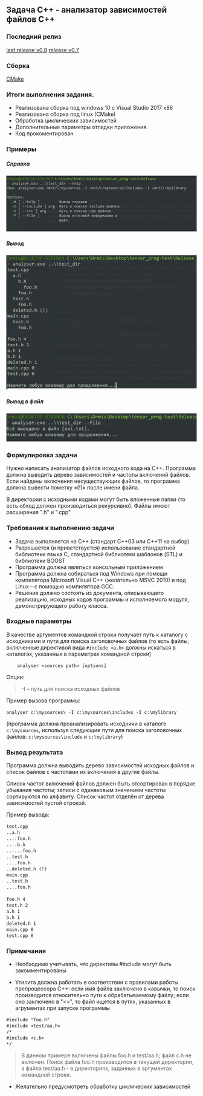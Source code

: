 ## Задача С++ - анализатор зависимостей файлов С++

### Последний релиз
[last release v0.8](https://github.com/MiXaiLL76/tensor_prog-test/releases/tag/0.8)
[release v0.7](https://github.com/MiXaiLL76/tensor_prog-test/releases/tag/0.7)

### Сборка
[CMake](https://github.com/MiXaiLL76/tensor_prog-test/cmake.md)

### Итоги выполнения задания.
+ Реализована сборка под windows 10 с Visual Studio 2017 x86
+ Реализована сборка под linux (CMake)
+ Обработка циклических зависимостей 
+ Дополнительные параметры отладки приложения.
+ Код прокоментирован

### Примеры
##### Справка
![Изображение справки](./img/help.png)
##### Вывод
![Изображение вывода](./img/done_1.png)
##### Вывод в файл
![Изображение вывода в файл](./img/file.png)

### Формулировка задачи
Нужно написать анализатор файлов исходного кода на С++. Программа должна выводить дерево зависимостей и частоты включений файлов. Если найдены включения несуществующих файлов, то программа должна вывести пометку «(!)» после имени файла.

В директории с исходными кодами могут быть вложенные папки (то есть обход должен производиться рекурсивно). Файлы имеют расширения ".h" и ".cpp"
### Требования к выполнению задачи
+ Задача выполняется на С++ (стандарт C++03 или C++11 на выбор)
+ Разрешается (и приветствуется) использование стандартной библиотеки языка С, стандартной библиотеки шаблонов (STL) и библиотеки BOOST
+ Программа должна являться консольным приложением
+ Программа должна собираться под Windows при помощи компилятора Microsoft Visual C++ (желательно MSVC 2010) и под Linux – с помощью компилятора GCC.
+ Решение должно состоять из документа, описывающего реализацию, исходных кодов программы и исполняемого модуля, демонстрирующего работу класса.

### Входные параметры
В качестве аргументов командной строки получает путь к каталогу с исходниками и пути для поиска заголовочных файлов (то есть файлы, включенные директивой вида ```#include <a.h>``` должны искаться в каталогах, указанных в параметрах командной строки)
```
    analyser <sources path> [options]
```

Опции:
> -I – путь для поиска исходных файлов

Пример вызова программы:
```
analyser c:\mysources\ -I c:\mysources\includes -I c:\mylibrary
```

(программа должна проанализировать исходники в каталоге ```c:\mysources```, используя следующие пути для поиска заголовочных файлов: ```c:\mysources\include``` и ```c:\mylibrary```)

### Вывод результата
Программа должна выводить дерево зависимостей исходных файлов и список файлов с частотами их включения в другие файлы.

Список частот включений файлов должен быть отсортирован в порядке убывания частоты; записи с одинаковым значением частоты сортируются по алфавиту. Список частот отделён от дерева зависимостей пустой строкой.

Пример вывода:
```
test.cpp
..a.h
....foo.h
....b.h
......foo.h
..test.h
....foo.h
..deleted.h (!)
main.cpp
..test.h
....foo.h

foo.h 4
test.h 2
a.h 1
b.h 1
deleted.h 1
main.cpp 0
test.cpp 0
```

### Примечания
+ Необходимо учитывать, что директивы #include могут быть закомментированы

+ Утилита должна работать в соответствии с правилами работы препроцессора С++: если имя файла заключено в кавычки, то поиск производится относительно пути к обрабатываемому файлу; если оно заключено в "<>", то файл ищется в путях, указанных в агрументах при запуске программы
```
#include "foo.h"
#include <test/aa.h>
/*
#include <c.h>
*/
```
> В данном примере включены файлы foo.h и test/aa.h; файл c.h не включен. Поиск файла foo.h производится в текущей директории, а файла test/aa.h - в директориях, заданных в аргументах командной строки.

+ Желательно предусмотреть обработку циклических зависимостей